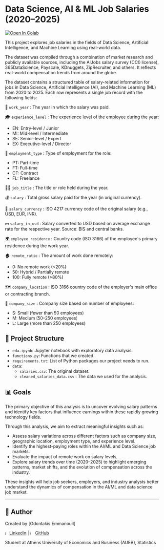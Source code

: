 # Data Science, AI & ML Job Salaries (2020–2025)
[![Open In Colab](https://colab.research.google.com/assets/colab-badge.svg)](https://colab.research.google.com/github/GdontakisEmmanouil/Data-Science-AI-ML-Job-Salaries-2020-2025/blob/main/Data-Science-AI-ML-Job-Salaries-2020-2025/eda.ipynb)

This project explores job salaries in the fields of Data Science, Artificial Intelligence, and Machine Learning using real-world data.

The dataset was compiled through a combination of market research and publicly available sources, including the AIJobs salary survey (CC0 license), 365DataScience, Payscale, KDnuggets, ZipRecruiter, and others. It reflects real-world compensation trends from around the globe. 

The dataset contains a structured table of salary-related information for jobs in Data Science, Artificial Intelligence (AI), and Machine Learning (ML) from 2020 to 2025. Each row represents a single job record with the following fields:

📅 `work_year` :
 The year in which the salary was paid.

🎓 `experience_level` :
 The experience level of the employee during the year:
- EN: Entry-level / Junior
- MI: Mid-level / Intermediate
- SE: Senior-level / Expert
- EX: Executive-level / Director

💼 `employment_type` :
 Type of employment for the role:
- PT: Part-time  
- FT: Full-time  
- CT: Contract  
- FL: Freelance  

🧑‍💻 `job_title` :
 The title or role held during the year.

💰 `salary` :
 Total gross salary paid for the year (in original currency).

💱 `salary_currency` :
 ISO 4217 currency code of the original salary (e.g., USD, EUR, INR).

💵 `salary_in_usd` :
 Salary converted to USD based on average exchange rate for the respective year. Source: BIS and central banks.

🌍 `employee_residence` :
 Country code (ISO 3166) of the employee's primary residence during the work year.

🏠 `remote_ratio` :
 The amount of work done remotely:
- 0: No remote work (<20%)
- 50: Hybrid / Partially remote
- 100: Fully remote (>80%)

🗺️ `company_location` :
 ISO 3166 country code of the employer's main office or contracting branch.

🏢 `company_size` :
 Company size based on number of employees:
- S: Small (fewer than 50 employees)
- M: Medium (50–250 employees)
- L: Large (more than 250 employees)

## 📂 Project Structure
- `eda.ipynb`: Jupyter notebook with exploratory data analysis.
- `functions.py`: Functions that we created.
- `requirements.txt`: List of Python packages our project needs to run.
- `data`:
  - `salaries.csv`: The original dataset.
  - `cleaned_salaries_data.csv` : The data we used for the analysis.

## 📊 Goals
The primary objective of this analysis is to uncover evolving salary patterns and identify key factors that influence earnings within these rapidly growing technology fields.

Through this analysis, we aim to extract meaningful insights such as:
- Assess salary variations across different factors such as company size, geographic location, employment type, and experience level.
- Identify the highest-paying roles within the AI/ML and Data Science job markets.
- Evaluate the impact of remote work on salary levels,
- Explore salary trends over time (2020–2025) to highlight emerging patterns, market shifts, and the evolution of compensation across the industry.

These insights will help job seekers, employers, and industry analysts better understand the dynamics of compensation in the AI/ML and data science job market.



---
## 🧠 Author
Created by [Gdontakis Emmanouil] 

<img width="10" height="10" alt="image" src="https://github.com/user-attachments/assets/629cee0b-55c0-4c44-8abb-ac62fe5d296e" /> [LinkedIn](https://linkedin.com/in/gdodakis-emmanouil)  | <img width="12" height="12" alt="image" src="https://github.com/user-attachments/assets/02769ee0-863d-4d50-a833-e5c8d3148d53" /> [GitHub](https://github.com/GdodakisEmmanouil)

Student at Athens University of Economics and Business (AUEB), Statistics
